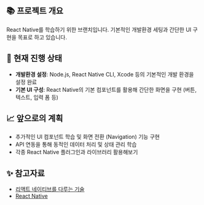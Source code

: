 ## 📚 프로젝트 개요
React Native를 학습하기 위한 브랜치입니다. 기본적인 개발환경 세팅과 간단한 UI 구현을 목표로 하고 있습니다.<br>


## 📂 현재 진행 상태

- **개발환경 설정**: Node.js, React Native CLI, Xcode 등의 기본적인 개발 환경을 설정 완료
- **기본 UI 구성**: React Native의 기본 컴포넌트를 활용해 간단한 화면을 구현 (버튼, 텍스트, 입력 폼 등)


## 📈 앞으로의 계획

- 추가적인 UI 컴포넌트 학습 및 화면 전환 (Navigation) 기능 구현
- API 연동을 통해 동적인 데이터 처리 및 상태 관리 학습
- 각종 React Native 플러그인과 라이브러리 활용해보기


## ✨ 참고자료
- [리액트 네이티브를 다루는 기술](https://www.yes24.com/Product/Goods/105372797)<br>
- [React Native](https://reactnative.dev/docs/getting-started)
